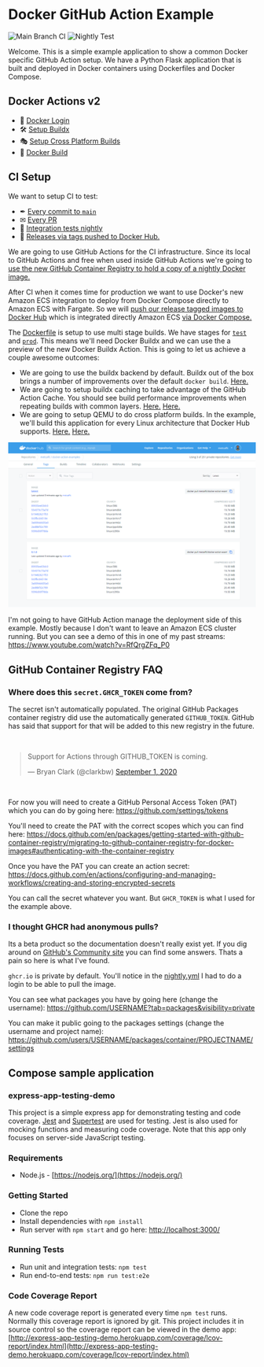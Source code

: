 # Docker GitHub Action Example

![Main Branch CI](https://github.com/danydodson/whale-demo/workflows/Main%20Branch%20CI/badge.svg?branch=main) ![Nightly Test](https://github.com/danydodson/whale-demo/workflows/Nightly%20Test/badge.svg?branch=main)

Welcome. This is a simple example application to show a common Docker specific
GitHub Action setup. We have a Python Flask application that is built and
deployed in Docker containers using Dockerfiles and Docker Compose.

## Docker Actions v2

- 🚪 [Docker Login](https://github.com/docker/login-action)
- 🛠 [Setup Buildx](https://github.com/docker/setup-buildx-action)
- 🎭 [Setup Cross Platform Builds](https://github.com/docker/setup-qemu-action)
- 🔨 [Docker Build](https://github.com/docker/build-push-action)

## CI Setup

We want to setup CI to test:

- ✒ [Every commit to `main`](https://github.com/danydodson/whale-demo/blob/main/.github/workflows/main-ci.yml)
- ✉ [Every PR](https://github.com/danydodson/whale-demo/blob/main/.github/workflows/pr-ci.yml)
- 🌃 [Integration tests nightly](https://github.com/danydodson/whale-demo/blob/main/.github/workflows/nightly.yml)
- 🐳 [Releases via tags pushed to Docker Hub.](https://github.com/danydodson/whale-demo/blob/main/.github/workflows/release.yml)

We are going to use GitHub Actions for the CI infrastructure. Since its local to
GitHub Actions and free when used inside GitHub Actions we're going to [use the
new GitHub Container Registry to hold a copy of a nightly Docker
image.](https://github.com/danydodson/whale-demo/blob/main/.github/workflows/main-ci.yml#L45-L51)

After CI when it comes time for production we want to use Docker's new Amazon
ECS integration to deploy from Docker Compose directly to Amazon ECS with
Fargate. So we will [push our release tagged images to Docker Hub](https://github.com/danydodson/whale-demo/blob/main/.github/workflows/release.yml)
which is integrated directly Amazon ECS [via Docker Compose.](https://github.com/danydodson/whale-demo/blob/main/docker-compose.yml)

The [Dockerfile](https://github.com/danydodson/whale-demo/blob/main/app/Dockerfile) is setup to use multi stage builds. We have stages for
[`test`](https://github.com/danydodson/whale-demo/blob/main/app/Dockerfile#L9-L12)
and [`prod`](https://github.com/danydodson/whale-demo/blob/main/app/Dockerfile#L14-L16).
This means we'll need Docker Buildx and we can use the a preview of the
new Docker Buildx Action. This is going to let us achieve a couple awesome outcomes:

- We are going to use the buildx backend by default. Buildx out of the box brings a
  number of improvements over the default `docker build`. [Here.](https://github.com/danydodson/whale-demo/blob/main/.github/workflows/release.yml#L40-L42)
- We are going to setup buildx caching to take advantage of the GitHub Action Cache.
  You should see build performance improvements when repeating builds with common
  layers. [Here.](https://github.com/danydodson/whale-demo/blob/main/.github/workflows/release.yml#L44-L50)
  [Here.](https://github.com/danydodson/whale-demo/blob/main/.github/workflows/release.yml#L70-L71)
- We are going to setup QEMU to do cross platform builds. In the example, we'll
  build this application for every Linux architecture that Docker Hub supports. [Here.](https://github.com/danydodson/whale-demo/blob/main/.github/workflows/release.yml#L35-L38) [Here.](https://github.com/danydodson/whale-demo/blob/main/.github/workflows/release.yml#L67)

<p align="center">
  <a href="https://hub.docker.com/repository/docker/danydodson/whale-demo/tags?page=1"><img src="hub.png" width="800" title="Docker Hub Multiarch"></a>
</p>

I'm not going to have GitHub Action manage the deployment side of this example.
Mostly because I don't want to leave an Amazon ECS cluster running. But you can
see a demo of this in one of my past streams: https://www.youtube.com/watch?v=RfQrgZFq_P0

## GitHub Container Registry FAQ

### Where does this `secret.GHCR_TOKEN` come from?

The secret isn't automatically populated. The original GitHub Packages container registry did use the automatically generated `GITHUB_TOKEN`. GitHub has said that support for that will be added to this new registry in the future.

<br>

<blockquote class="twitter-tweet"><p lang="en" dir="ltr">Support for Actions through GITHUB_TOKEN is coming.</p>&mdash; Bryan Clark (@clarkbw) <a href="https://twitter.com/clarkbw/status/1300853015113396225?ref_src=twsrc%5Etfw">September 1, 2020</a></blockquote>

<br>

For now you will need to create a GitHub Personal Access Token (PAT) which you can do by going here: https://github.com/settings/tokens

You'll need to create the PAT with the correct scopes which you can find here: https://docs.github.com/en/packages/getting-started-with-github-container-registry/migrating-to-github-container-registry-for-docker-images#authenticating-with-the-container-registry

Once you have the PAT you can create an action secret: https://docs.github.com/en/actions/configuring-and-managing-workflows/creating-and-storing-encrypted-secrets

You can call the secret whatever you want. But `GHCR_TOKEN` is what I used for the example above.

### I thought GHCR had anonymous pulls?

Its a beta product so the documentation doesn't really exist yet. If you dig around on
[GitHub's Community site](https://github.community/tag/ghcr) you can find some answers.
Thats a pain so here is what I've found.

`ghcr.io` is private by default. You'll notice in the [nightly.yml](.github/workflows/nightly.yml) I had to do a login to be able to pull the image.

You can see what packages you have by going here (change the username): https://github.com/USERNAME?tab=packages&visibility=private

You can make it public going to the packages settings (change the username and project name): https://github.com/users/USERNAME/packages/container/PROJECTNAME/settings

## Compose sample application
### express-app-testing-demo


This project is a simple express app for demonstrating testing and code coverage.
[Jest](https://facebook.github.io/jest/) and
[Supertest](https://github.com/visionmedia/supertest) are used for testing.
Jest is also used for mocking functions and measuring code coverage.
Note that this app only focuses on server-side JavaScript testing.


### Requirements

* Node.js - [https://nodejs.org/](https://nodejs.org/)


### Getting Started

* Clone the repo
* Install dependencies with `npm install`
* Run server with `npm start` and go here:
[http://localhost:3000/](http://localhost:3000/)


### Running Tests

* Run unit and integration tests: `npm test`
* Run end-to-end tests: `npm run test:e2e`

### Code Coverage Report

A new code coverage report is generated every time `npm test` runs.
Normally this coverage report is ignored by git.
This project includes it in source control so the coverage report can be viewed in the demo app:
[http://express-app-testing-demo.herokuapp.com/coverage/lcov-report/index.html](http://express-app-testing-demo.herokuapp.com/coverage/lcov-report/index.html)

<!-- 
## Compose sample application

### Python/Flask application

Project structure:

```
.
├── docker-compose.yaml
├── app
    ├── Dockerfile
    ├── requirements.txt
    └── app.py

```

[_docker-compose.yaml_](docker-compose.yaml)

```
services:
  web:
    build: app
    ports:
      - '5000:5000'
```

## Deploy with docker-compose

```
$ docker-compose up -d
Creating network "flask_default" with the default driver
Building web
Step 1/6 : FROM python:3.7-alpine
...
...
Status: Downloaded newer image for python:3.7-alpine
Creating flask_web_1 ... done

```

## Expected result

Listing containers must show one container running and the port mapping as below:

```
$ docker ps
CONTAINER ID        IMAGE                        COMMAND                  CREATED             STATUS              PORTS                  NAMES
c126411df522        flask_web                    "python3 app.py"         About a minute ago  Up About a minute   0.0.0.0:5000->5000/tcp flask_web_1
```

After the application starts, navigate to `http://localhost:5000` in your web browser or run:

```
$ curl localhost:5000
Hello Docker and GitHub!
```

Stop and remove the containers

```
$ docker-compose down
``` -->
